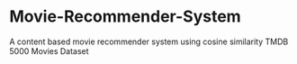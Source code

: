 # Movie-Recommender-System

A content based movie recommender system using cosine similarity
TMDB 5000 Movies Dataset